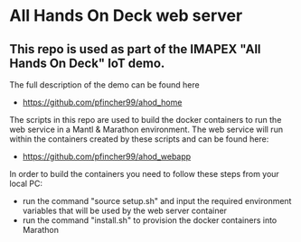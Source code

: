 # All Hands On Deck web server
## This repo is used as part of the IMAPEX "All Hands On Deck" IoT demo.

The full description of the demo can be found here
* https://github.com/pfincher99/ahod_home

The scripts in this repo are used to build the docker containers to run the web service in a Mantl & Marathon environment.
The web service will run within the containers created by these scripts and can be found here:
* https://github.com/pfincher99/ahod_webapp
 
In order to build the containers you need to follow these steps from your local PC:
* run the command "source setup.sh" and input the required environment variables that will be used by the web server container
* run the command "install.sh" to provision the docker containers into Marathon